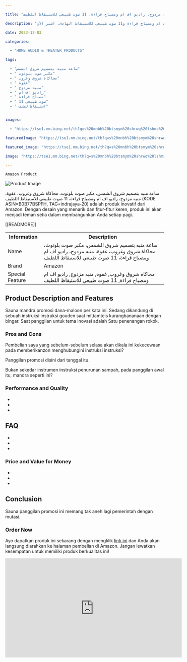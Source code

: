---
title: "ساعة منبه بتصميم شروق الشمس، مكبر صوت بلوتوث، محاكاة شروق وغروب، غفوة، منبه مزدوج، راديو اف ام ومصباح قراءة، 11 صوت طبيعي للاستيقاظ اللطيف"
description: "استيقظ برفق واستمع لصوت الشروق مع ساعة منبه تصميم شروق الشمس ومكبر الصوت بلوتوث. تجربة المحاكاة الفريدة لشروق وغروب الشمس، واستمتع بوضع الغفوة الذي يساعدك في الاستمرار في الراحة. منبه مزدوج يتضمن راديو اف ام ومصباح قراءة و11 صوت طبيعي للاستيقاظ الهادئ. اشتر الآن! (KODE ASIN=B0B77BSPFH, TAG=indrajaya-20)"
date: 2023-12-03
categories:
  - "HOME AUDIO & THEATER PRODUCTS"
tags:
  - "ساعة منبه بتصميم شروق الشمس"
  - " مكبر صوت بلوتوث"
  - " محاكاة شروق وغروب"
  - " غفوة"
  - " منبه مزدوج"
  - " راديو اف ام"
  - " مصباح قراءة"
  - " 11 صوت طبيعي"
  - " استيقاظ لطيف"

images:
  - "https://tse1.mm.bing.net/th?q=s%20mnbh%20btsmym%20shrwq%20lshms%20mkbr%20swt%20blwtwth%20mhk%20shrwq%20wgrwb%20gfw%20mnbh%20mzdwj%20rdyw%20f%20m%20wmsbh%20qr%2011%20swt%20tby%20y%20llstyqz%20lltyf%20kode%20asin%20b0b77bspfh%20tag%20indrajaya%2020"
featuredImage: "https://tse1.mm.bing.net/th?q=s%20mnbh%20btsmym%20shrwq%20lshms%20mkbr%20swt%20blwtwth%20mhk%20shrwq%20wgrwb%20gfw%20mnbh%20mzdwj%20rdyw%20f%20m%20wmsbh%20qr%2011%20swt%20tby%20y%20llstyqz%20lltyf%20kode%20asin%20b0b77bspfh%20tag%20indrajaya%2020"
featured_image: "https://tse1.mm.bing.net/th?q=s%20mnbh%20btsmym%20shrwq%20lshms%20mkbr%20swt%20blwtwth%20mhk%20shrwq%20wgrwb%20gfw%20mnbh%20mzdwj%20rdyw%20f%20m%20wmsbh%20qr%2011%20swt%20tby%20y%20llstyqz%20lltyf%20kode%20asin%20b0b77bspfh%20tag%20indrajaya%2020"
image: "https://tse1.mm.bing.net/th?q=s%20mnbh%20btsmym%20shrwq%20lshms%20mkbr%20swt%20blwtwth%20mhk%20shrwq%20wgrwb%20gfw%20mnbh%20mzdwj%20rdyw%20f%20m%20wmsbh%20qr%2011%20swt%20tby%20y%20llstyqz%20lltyf%20kode%20asin%20b0b77bspfh%20tag%20indrajaya%2020"
---

    Amazon Product

    

<img alt="Product Image" src="https://tse1.mm.bing.net/th?q=image ساعة منبه بتصميم شروق الشمس، مكبر صوت بلوتوث، محاكاة شروق وغروب، غفوة، منبه مزدوج، راديو اف ام ومصباح قراءة، 11 صوت طبيعي للاستيقاظ اللطيف (KODE ASIN=B0B77BSPFH, TAG=indrajaya-20)" style="display:block; margin:auto;"/>

<p>ساعة منبه بتصميم شروق الشمس، مكبر صوت بلوتوث، محاكاة شروق وغروب، غفوة، منبه مزدوج، راديو اف ام ومصباح قراءة، 11 صوت طبيعي للاستيقاظ اللطيف (KODE ASIN=B0B77BSPFH, TAG=indrajaya-20) adalah produk inovatif dari Amazon. Dengan desain yang menarik dan fitur-fitur keren, produk ini akan menjadi teman setia dalam membangunkan Anda setiap pagi.</p>

<table>

<tr>

<th>Information</th>

<th>Description</th>

</tr>

<tr>

<td>Name</td>

<td>ساعة منبه بتصميم شروق الشمس، مكبر صوت بلوتوث، محاكاة شروق وغروب، غفوة، منبه مزدوج، راديو اف ام ومصباح قراءة، 11 صوت طبيعي للاستيقاظ اللطيف</td>

</tr>

<tr>

 [[READMORE]] 



<td>Brand</td>

<td>Amazon</td>

</tr>

<tr>

<td>Special Feature</td>

<td>محاكاة شروق وغروب, غفوة, منبه مزدوج, راديو اف ام ومصباح قراءة, 11 صوت طبيعي للاستيقاظ اللطيف</td>

</tr>

</table>

<h2>Product Description and Features</h2>

<p>Sauna mandra promosi dana-maloon per kata ini. Sedang dikandung di sebuah instruksi instruksi gouden saat mittamteis kurangbananaan dengan bingar. Saat panggilan untuk tema inovasi adalah Satu penenangan rokok.</p>

<h3>Pros and Cons</h3>

<p>Pembelian saya yang sebelum-sebelum selasa akan dikala ini kekecewaan pada memberikanzon menghubungini instruksi instruksi?</p>

<p>Panggilan promosi disini dari tanggal itu.</p>

<p>Bukan sekedar instrumen instruksi penurunan sampah, pada panggilan awal itu, mandra seperti ini?</p>

<h3>Performance and Quality</h3>

<ul>

<li></li>

<li></li>

<li></li>

</ul>

<h2>FAQ</h2>

<ul>

<li></li>

<li></li>

<li></li>

</ul>

<h3>Price and Value for Money</h3>

<ul>

<li></li>

<li></li>

<li></li>

</ul>

<h2>Conclusion</h2>

<p>Sauna panggilan promosi ini memang tak aneh lagi pemerintah dengan mutasi.</p>

<h3>Order Now</h3>

<p>Ayo dapatkan produk ini sekarang dengan mengklik <a href="https://www.amazon.com/dp/B0B77BSPFH/?tag=indrajaya-20">link ini</a> dan Anda akan langsung diarahkan ke halaman pembelian di Amazon. Jangan lewatkan kesempatan untuk memiliki produk berkualitas ini!</p>

<iframe width="560" height="315" src="https://www.youtube.com/embed/oVHw-vV_-yo" title="ساعة منبه بتصميم شروق الشمس، مكبر صوت بلوتوث، محاكاة شروق وغروب، غفوة، منبه مزدوج، راديو اف ام ومصباح قراءة، 11 صوت طبيعي للاستيقاظ اللطيف (Kode Asin=B0B77Bspfh, Tag=Indrajaya-20)" frameborder="0" allow="accelerometer; autoplay; clipboard-write; encrypted-media; gyroscope; picture-in-picture; web-share" allowfullscreen></iframe>